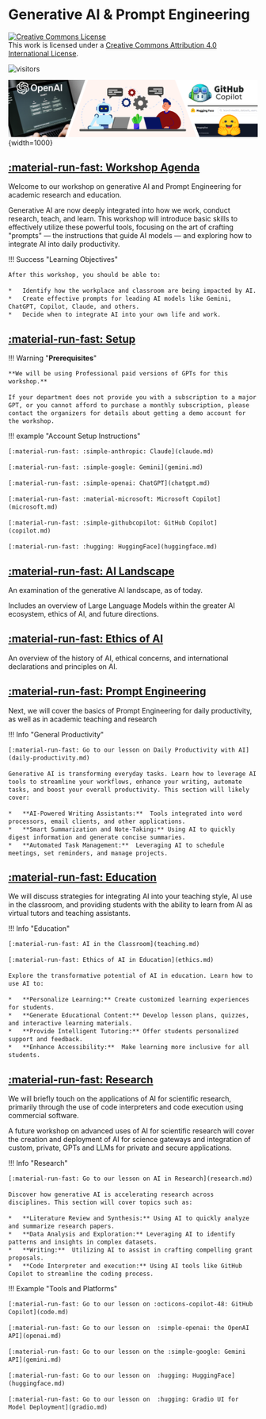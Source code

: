 # Generative AI & Prompt Engineering

<a rel="license" href="http://creativecommons.org/licenses/by/4.0/"><img alt="Creative Commons License" style="border-width:0" src="https://i.creativecommons.org/l/by/4.0/88x31.png" /></a><br />This work is licensed under a <a rel="license" href="http://creativecommons.org/licenses/by/4.0/">Creative Commons Attribution 4.0 International License</a>.

![visitors](https://visitor-badge.lithub.cc/badge?page_id=tyson-swetnam.intro-gpt&left_color=black&right_color=green)

![banner](assets/banner3_ai.png){width=1000}

## [:material-run-fast: Workshop Agenda](agenda.md)

Welcome to our workshop on generative AI and Prompt Engineering for academic research and education.

Generative AI are now deeply integrated into how we work, conduct research, teach, and learn. This workshop will introduce basic skills to effectively utilize these powerful tools, focusing on the art of crafting "prompts" — the instructions that guide AI models — and exploring how to integrate AI into daily productivity.

!!! Success "Learning Objectives"

    After this workshop, you should be able to:

    *   Identify how the workplace and classroom are being impacted by AI.
    *   Create effective prompts for leading AI models like Gemini, ChatGPT, Copilot, Claude, and others.
    *   Decide when to integrate AI into your own life and work.

## [:material-run-fast: Setup](chatgpt.md)

!!! Warning "**Prerequisites**" 
    
    **We will be using Professional paid versions of GPTs for this workshop.** 
    
    If your department does not provide you with a subscription to a major GPT, or you cannot afford to purchase a monthly subscription, please contact the organizers for details about getting a demo account for the workshop.


!!! example "Account Setup Instructions"

    [:material-run-fast: :simple-anthropic: Claude](claude.md)

    [:material-run-fast: :simple-google: Gemini](gemini.md)

    [:material-run-fast: :simple-openai: ChatGPT](chatgpt.md)

    [:material-run-fast: :material-microsoft: Microsoft Copilot](microsoft.md)

    [:material-run-fast: :simple-githubcopilot: GitHub Copilot](copilot.md)

    [:material-run-fast: :hugging: HuggingFace](huggingface.md)

## [:material-run-fast: AI Landscape](ai_landscape.md)

An examination of the generative AI landscape, as of today. 

Includes an overview of Large Language Models within the greater AI ecosystem, ethics of AI, and future directions. 

## [:material-run-fast: Ethics of AI](ethics.md)

An overview of the history of AI, ethical concerns, and international declarations and principles on AI.

## [:material-run-fast: Prompt Engineering](prompts.md)

Next, we will cover the basics of Prompt Engineering for daily productivity, as well as in academic teaching and research

!!! Info "General Productivity"

    [:material-run-fast: Go to our lesson on Daily Productivity with AI](daily-productivity.md)

    Generative AI is transforming everyday tasks. Learn how to leverage AI tools to streamline your workflows, enhance your writing, automate tasks, and boost your overall productivity. This section will likely cover:

    *   **AI-Powered Writing Assistants:**  Tools integrated into word processors, email clients, and other applications.
    *   **Smart Summarization and Note-Taking:** Using AI to quickly digest information and generate concise summaries.
    *   **Automated Task Management:**  Leveraging AI to schedule meetings, set reminders, and manage projects.

## [:material-run-fast: Education](education.md)

We will discuss strategies for integrating AI into your teaching style, AI use in the classroom, and providing students with the ability to learn from AI as virtual tutors and teaching assistants.

!!! Info "Education"

    [:material-run-fast: AI in the Classroom](teaching.md)

    [:material-run-fast: Ethics of AI in Education](ethics.md)

    Explore the transformative potential of AI in education. Learn how to use AI to:

    *   **Personalize Learning:** Create customized learning experiences for students.
    *   **Generate Educational Content:** Develop lesson plans, quizzes, and interactive learning materials.
    *   **Provide Intelligent Tutoring:** Offer students personalized support and feedback.
    *   **Enhance Accessibility:**  Make learning more inclusive for all students.

## [:material-run-fast: Research](research.md)

We will briefly touch on the applications of AI for scientific research, primarily through the use of code interpreters and code execution using commercial software.


A future workshop on advanced uses of AI for scientific research will cover the creation and deployment of AI for science gateways and integration of custom, private, GPTs and LLMs for private and secure applications. 

!!! Info "Research"

    [:material-run-fast: Go to our lesson on AI in Research](research.md)

    Discover how generative AI is accelerating research across disciplines. This section will cover topics such as:

    *   **Literature Review and Synthesis:** Using AI to quickly analyze and summarize research papers.
    *   **Data Analysis and Exploration:** Leveraging AI to identify patterns and insights in complex datasets.
    *   **Writing:**  Utilizing AI to assist in crafting compelling grant proposals.
    *   **Code Interpreter and execution:** Using AI tools like GitHub Copilot to streamline the coding process.

!!! Example "Tools and Platforms"

    [:material-run-fast: Go to our lesson on :octicons-copilot-48: GitHub Copilot](code.md)

    [:material-run-fast: Go to our lesson on  :simple-openai: the OpenAI API](openai.md)

    [:material-run-fast: Go to our lesson on the :simple-google: Gemini API](gemini.md)

    [:material-run-fast: Go to our lesson on  :hugging: HuggingFace](huggingface.md)

    [:material-run-fast: Go to our lesson on  :hugging: Gradio UI for Model Deployment](gradio.md)
